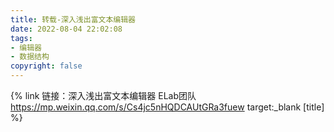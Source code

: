 ```yaml
---
title: 转载-深入浅出富文本编辑器
date: 2022-08-04 22:02:08
tags:
- 编辑器
- 数据结构
copyright: false
---
```


{% link 链接：深入浅出富文本编辑器 ELab团队 https://mp.weixin.qq.com/s/Cs4jc5nHQDCAUtGRa3fuew target:_blank [title] %}